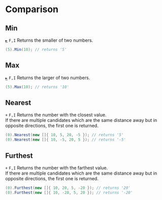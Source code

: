 # Comparison

## Min
[`►`](https://docs.microsoft.com/en-us/dotnet/api/system.math.min) `F,I`
Returns the smaller of two numbers.
```csharp
(5).Min(10); // returns '5'
```

## Max
[`►`](https://docs.microsoft.com/en-us/dotnet/api/system.math.max) `F,I`
Returns the larger of two numbers.
```csharp
(5).Max(10); // returns '10'
```

## Nearest
`+` `F,I`
Returns the number with the closest value.  
If there are multiple candidates which are the same distance away but in opposite directions, the first one is returned.
```csharp
(0).Nearest(new []{ 10, 5, 20, -5 }); // returns '5'
(0).Nearest(new []{ 10, -5, 20, 5 }); // returns '-5'
```

## Furthest
`+` `F,I`
Returns the number with the farthest value.  
If there are multiple candidates which are the same distance away but in opposite directions, the first one is returned.
```csharp
(0).Furthest(new []{ 10, 20, 5, -20 }); // returns '20'
(0).Furthest(new []{ 10, -20, 5, 20 }); // returns '-20'
```